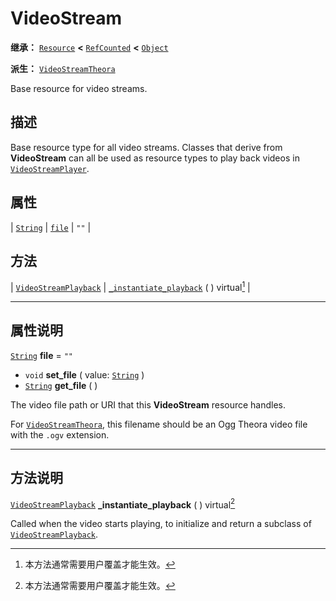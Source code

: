 <!-- ⚠ 请勿编辑本文件 ⚠ -->
<!-- 本文档使用脚本从 WeDot 引擎源码仓库生成。 -->
<!-- 生成脚本：https://github.com/WeDot-Engine/WeDot/tree/4.3/doc/tools/make_md.py； -->
<!-- 原文件：https://github.com/WeDot-Engine/WeDot/tree/4.3/doc/classes/VideoStream.xml。 -->

<div id="_class_videostream"></div>

# VideoStream

**继承：** [`Resource`](class_resource.md) **<** [`RefCounted`](class_refcounted.md) **<** [`Object`](class_object.md)

**派生：** [`VideoStreamTheora`](class_videostreamtheora.md)

Base resource for video streams.

## 描述

Base resource type for all video streams. Classes that derive from **VideoStream** can all be used as resource types to play back videos in [`VideoStreamPlayer`](class_videostreamplayer.md).

## 属性

| [`String`](class_string.md) | [`file`](#class_videostream_property_file) | ``""`` |

## 方法

| [`VideoStreamPlayback`](class_videostreamplayback.md) | [`_instantiate_playback`](#class_videostream_private_method__instantiate_playback) ( ) virtual[^virtual] |

<!-- rst-class:: classref-section-separator -->

---

## 属性说明

<div id="_class_videostream_property_file"></div>

[`String`](class_string.md) **file** = ``""`` <div id="class_videostream_property_file"></div>

- `void` **set_file** ( value: [`String`](class_string.md) )
- [`String`](class_string.md) **get_file** ( )

The video file path or URI that this **VideoStream** resource handles.

For [`VideoStreamTheora`](class_videostreamtheora.md), this filename should be an Ogg Theora video file with the `.ogv` extension.

<!-- rst-class:: classref-section-separator -->

---

## 方法说明

<div id="_class_videostream_private_method__instantiate_playback"></div>

[`VideoStreamPlayback`](class_videostreamplayback.md) **_instantiate_playback** ( ) virtual[^virtual]<div id="class_videostream_private_method__instantiate_playback"></div>

Called when the video starts playing, to initialize and return a subclass of [`VideoStreamPlayback`](class_videostreamplayback.md).

[^virtual]: 本方法通常需要用户覆盖才能生效。
[^const]: 本方法无副作用，不会修改该实例的任何成员变量。
[^vararg]: 本方法除了能接受在此处描述的参数外，还能够继续接受任意数量的参数。
[^constructor]: 本方法用于构造某个类型。
[^static]: 调用本方法无需实例，可直接使用类名进行调用。
[^operator]: 本方法描述的是使用本类型作为左操作数的有效运算符。
[^bitfield]: 这个值是由下列位标志构成位掩码的整数。
[^void]: 无返回值。
